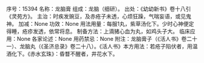 序号：15394
名称：龙脑膏
组成：龙脑（细研）。
出处：《幼幼新书》卷十八引《灵苑方》。
主治：时疾发豌豆，及赤疮子未透，心烦狂躁，气喘妄语，或见鬼神。
加减：None
功效：None
用法用量：每服1丸，紫草汤化下。少时心神便定得睡，疮疹发透，依常将息。
制备方法：上滴猪心血为丸，如鸡头子大。
临床应用：None
各家论述：None
用药禁忌：None
附注：龙脑膏子（《活人书》卷二十一）、龙脑丸（《圣济总录》卷二十八）。《活人书》本方用法：若疮子陷伏者，用温酒化下。《赤水玄珠》：昏瞀不醒者，井花水下。
